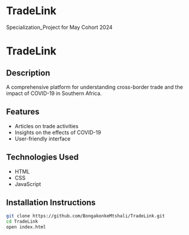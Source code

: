 # TradeLink
Specialization_Project for May Cohort 2024
# TradeLink

## Description
A comprehensive platform for understanding cross-border trade and the impact of COVID-19 in Southern Africa.

## Features
- Articles on trade activities
- Insights on the effects of COVID-19
- User-friendly interface

## Technologies Used
- HTML
- CSS
- JavaScript

## Installation Instructions
```bash
git clone https://github.com/BongakonkeMtshali/TradeLink.git
cd TradeLink
open index.html

